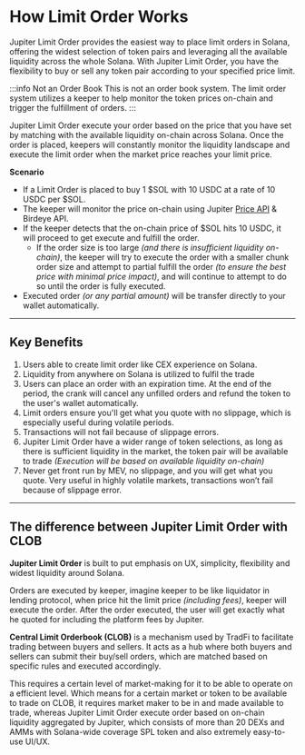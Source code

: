 # How Limit Order Works

Jupiter Limit Order provides the easiest way to place limit orders in Solana, offering the widest selection of token pairs and leveraging all the available liquidity across the whole Solana. With Jupiter Limit Order, you have the flexibility to buy or sell any token pair according to your specified price limit.

:::info Not an Order Book
This is not an order book system. The limit order system utilizes a keeper to help monitor the token prices on-chain and trigger the fulfillment of orders.
:::

Jupiter Limit Order execute your order based on the price that you have set by matching with the available liquidity on-chain across Solana.
Once the order is placed, keepers will constantly monitor the liquidity landscape and execute the limit order when the market price reaches your limit price. 

**Scenario**
- If a Limit Order is placed to buy 1 $SOL with 10 USDC at a rate of 10 USDC per $SOL.
- The keeper will monitor the price on-chain using Jupiter [Price API](/docs/apis/price-api) & Birdeye API.
- If the keeper detects that the on-chain price of $SOL hits 10 USDC, it will proceed to get execute and fulfill the order.
    - If the order size is too large *(and there is insufficient liquidity on-chain)*, the keeper will try to execute the order with a smaller chunk order size and attempt to partial fulfill the order *(to ensure the best price with minimal price impact)*, and will continue to attempt to do so until the order is fully executed.
- Executed order *(or any partial amount)* will be transfer directly to your wallet automatically.

-----

## Key Benefits

1. Users able to create limit order like CEX experience on Solana.
2. Liquidity from anywhere on Solana is utilized to fulfil the trade
3. Users can place an order with an expiration time. At the end of the period, the crank will cancel any unfilled orders and refund the token to the user's wallet automatically. 
4. Limit orders ensure you'll get what you quote with no slippage, which is especially useful during volatile periods.
5. Transactions will not fail because of slippage errors.
6. Jupiter Limit Order have a wider range of token selections, as long as there is sufficient liquidity in the market, the token pair will be available to trade *(Execution will be based on available liquidity on-chain)*
7. Never get front run by MEV, no slippage, and you will get what you quote. Very useful in highly volatile markets, transactions won’t fail because of slippage error.

-----

## The difference between Jupiter Limit Order with CLOB

**Jupiter Limit Order** is built to put emphasis on UX, simplicity, flexibility and widest liquidity around Solana. 

Orders are executed by keeper, imagine keeper to be like liquidator in lending protocol, when price hit the limit price *(including fees)*, keeper will execute the order.
After the order executed, the user will get exactly what he quoted for including the platform fees by Jupiter.

**Central Limit Orderbook (CLOB)** is a mechanism used by TradFi to facilitate trading between buyers and sellers. It acts as a hub where both buyers and sellers can submit their buy/sell orders, which are matched based on specific rules and executed accordingly.

This requires a certain level of market-making for it to be able to operate on a efficient level. Which means for a certain market or token to be available to trade on CLOB, it requires market maker to be in and made available to trade, whereas Jupiter Limit Order execute order based on on-chain liquidity aggregated by Jupiter, which consists of more than 20 DEXs and AMMs with Solana-wide coverage SPL token and also extremely easy-to-use UI/UX.